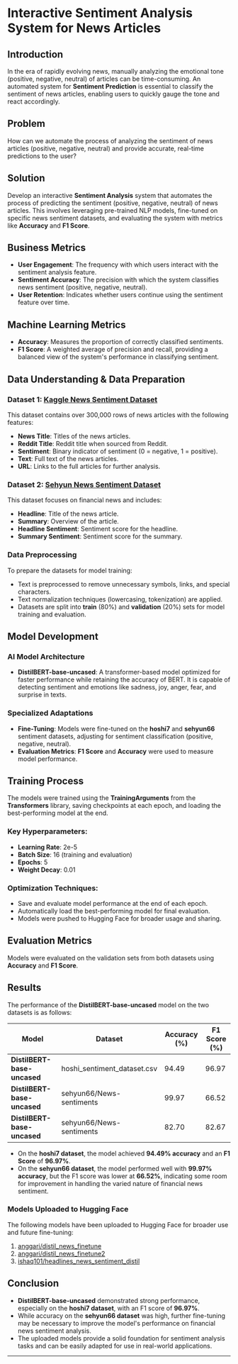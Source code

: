 # Interactive Sentiment Analysis System for News Articles

## Introduction

In the era of rapidly evolving news, manually analyzing the emotional tone (positive, negative, neutral) of articles can be time-consuming. An automated system for **Sentiment Prediction** is essential to classify the sentiment of news articles, enabling users to quickly gauge the tone and react accordingly.

## Problem
How can we automate the process of analyzing the sentiment of news articles (positive, negative, neutral) and provide accurate, real-time predictions to the user?

## Solution

Develop an interactive **Sentiment Analysis** system that automates the process of predicting the sentiment (positive, negative, neutral) of news articles. This involves leveraging pre-trained NLP models, fine-tuned on specific news sentiment datasets, and evaluating the system with metrics like **Accuracy** and **F1 Score**.

## Business Metrics

- **User Engagement**: The frequency with which users interact with the sentiment analysis feature.
- **Sentiment Accuracy**: The precision with which the system classifies news sentiment (positive, negative, neutral).
- **User Retention**: Indicates whether users continue using the sentiment feature over time.

## Machine Learning Metrics

- **Accuracy**: Measures the proportion of correctly classified sentiments.
- **F1 Score**: A weighted average of precision and recall, providing a balanced view of the system's performance in classifying sentiment.

## Data Understanding & Data Preparation

### Dataset 1: [Kaggle News Sentiment Dataset](https://www.kaggle.com/datasets/hoshi7/news-sentiment-dataset)

This dataset contains over 300,000 rows of news articles with the following features:
- **News Title**: Titles of the news articles.
- **Reddit Title**: Reddit title when sourced from Reddit.
- **Sentiment**: Binary indicator of sentiment (0 = negative, 1 = positive).
- **Text**: Full text of the news articles.
- **URL**: Links to the full articles for further analysis.

### Dataset 2: [Sehyun News Sentiment Dataset](https://huggingface.co/datasets/sehyun66/News-sentiments)

This dataset focuses on financial news and includes:
- **Headline**: Title of the news article.
- **Summary**: Overview of the article.
- **Headline Sentiment**: Sentiment score for the headline.
- **Summary Sentiment**: Sentiment score for the summary.

### Data Preprocessing

To prepare the datasets for model training:
- Text is preprocessed to remove unnecessary symbols, links, and special characters.
- Text normalization techniques (lowercasing, tokenization) are applied.
- Datasets are split into **train** (80%) and **validation** (20%) sets for model training and evaluation.

## Model Development

### AI Model Architecture

- **DistilBERT-base-uncased**: A transformer-based model optimized for faster performance while retaining the accuracy of BERT. It is capable of detecting sentiment and emotions like sadness, joy, anger, fear, and surprise in texts.

### Specialized Adaptations

- **Fine-Tuning**: Models were fine-tuned on the **hoshi7** and **sehyun66** sentiment datasets, adjusting for sentiment classification (positive, negative, neutral).
- **Evaluation Metrics**: **F1 Score** and **Accuracy** were used to measure model performance.

## Training Process

The models were trained using the **TrainingArguments** from the **Transformers** library, saving checkpoints at each epoch, and loading the best-performing model at the end.

### Key Hyperparameters:
- **Learning Rate**: 2e-5
- **Batch Size**: 16 (training and evaluation)
- **Epochs**: 5
- **Weight Decay**: 0.01

### Optimization Techniques:
- Save and evaluate model performance at the end of each epoch.
- Automatically load the best-performing model for final evaluation.
- Models were pushed to Hugging Face for broader usage and sharing.

## Evaluation Metrics

Models were evaluated on the validation sets from both datasets using **Accuracy** and **F1 Score**.

## Results

The performance of the **DistilBERT-base-uncased** model on the two datasets is as follows:

| Model                           | Dataset                               | Accuracy (%)        | F1 Score (%)       |
|----------------------------------|---------------------------------------|---------------------|--------------------|
| **DistilBERT-base-uncased**      | hoshi_sentiment_dataset.csv           | 94.49               | 96.97              |
| **DistilBERT-base-uncased**      | sehyun66/News-sentiments              | 99.97               | 66.52              |
| **DistilBERT-base-uncased**      | sehyun66/News-sentiments              | 82.70               | 82.67              |

- On the **hoshi7 dataset**, the model achieved **94.49% accuracy** and an **F1 Score** of **96.97%**.
- On the **sehyun66 dataset**, the model performed well with **99.97% accuracy**, but the F1 score was lower at **66.52%**, indicating some room for improvement in handling the varied nature of financial news sentiment.

### Models Uploaded to Hugging Face

The following models have been uploaded to Hugging Face for broader use and future fine-tuning:

1. [anggari/distil_news_finetune](https://huggingface.co/anggari/distil_news_finetune)
2. [anggari/distil_news_finetune2](https://huggingface.co/anggari/distil_news_finetune2)
3. [ishaq101/headlines_news_sentiment_distil](https://huggingface.co/ishaq101/headlines_news_sentiment_distil)

## Conclusion

- **DistilBERT-base-uncased** demonstrated strong performance, especially on the **hoshi7 dataset**, with an F1 score of **96.97%**.
- While accuracy on the **sehyun66 dataset** was high, further fine-tuning may be necessary to improve the model's performance on financial news sentiment analysis.
- The uploaded models provide a solid foundation for sentiment analysis tasks and can be easily adapted for use in real-world applications.

---